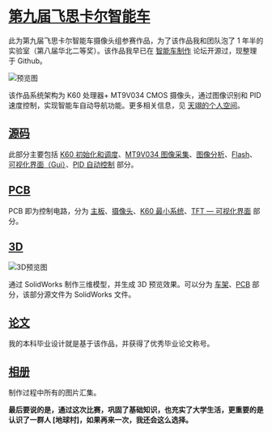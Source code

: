 # [第九届飞思卡尔智能车](https://www.fanhaobai.com)

此为第九届飞思卡尔智能车摄像头组参赛作品，为了该作品我和团队泡了 1 年半的实验室（第八届华北二等奖）。该作品我早已在 [智能车制作](http://www.znczz.com) 论坛开源过，现整理于 Github。

![预览图](https://github.com/fan-haobai/smart-car-freescale/blob/master/三维模型预览.png)

该作品系统架构为 K60 处理器+ MT9V034 CMOS 摄像头，通过图像识别和 PID 速度控制，实现智能车自动导航功能。更多相关信息，见 [天翊的个人空间](http://www.znczz.com/home.php?mod=space&uid=125200&do=album&id=1777)。

## [源码](https://github.com/fan-haobai/smart-car-freescale/blob/master/src)

此部分主要包括 [K60 初始化和调度](https://github.com/fan-haobai/smart-car-freescale/blob/master/src/project/Init.c)、[MT9V034 图像采集](https://github.com/fan-haobai/smart-car-freescale/blob/master/src/project/MT9V034.c)、[图像分析](https://github.com/fan-haobai/smart-car-freescale/blob/master/src/project/Analyze.c)、[Flash](https://github.com/fan-haobai/smart-car-freescale/blob/master/src/project/Flash.c)、[可视化界面（Gui）](https://github.com/fan-haobai/smart-car-freescale/blob/master/src/project/Gui.c)、[PID 自动控制](https://github.com/fan-haobai/smart-car-freescale/blob/master/src/project/Control.c) 部分。

## [PCB](https://github.com/fan-haobai/smart-car-freescale/blob/master/pcb)

PCB 即为控制电路，分为 [主板](https://github.com/fan-haobai/smart-car-freescale/blob/master/pcb/主板__V1.0.PDF)、[摄像头](https://github.com/fan-haobai/smart-car-freescale/blob/master/pcb/摄像头.PDF)、[K60 最小系统](https://github.com/fan-haobai/smart-car-freescale/blob/master/pcb/K60最小系统.PDF)、[TFT — 可视化界面](https://github.com/fan-haobai/smart-car-freescale/blob/master/pcb/1.8-TFT-128x160.PDF) 部分。

## [3D](https://github.com/fan-haobai/smart-car-freescale/tree/master/3D)

![3D预览图](https://github.com/fan-haobai/smart-car-freescale/blob/master/solidworkds.png)

通过 SolidWorks 制作三维模型，并生成 3D 预览效果。可以分为 [车架](https://github.com/fan-haobai/smart-car-freescale/blob/master/3D/车架部分.png)、[PCB]() 部分，该部分源文件为 SolidWorks 文件。

## [论文](https://github.com/fan-haobai/smart-car-freescale/tree/master/paper)

我的本科毕业设计就是基于该作品，并获得了优秀毕业论文称号。

## [相册](https://github.com/fan-haobai/smart-car-freescale/tree/master/photos)

制作过程中所有的图片汇集。

**最后要说的是，通过这次比赛，巩固了基础知识，也充实了大学生活，更重要的是认识了一群人 [地球村]，如果再来一次，我还会这么选择。**